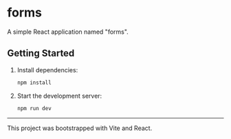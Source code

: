 # forms

A simple React application named "forms".

## Getting Started

1. Install dependencies:
   ```bash
   npm install
   ```
2. Start the development server:
   ```bash
   npm run dev
   ```

---

This project was bootstrapped with Vite and React.